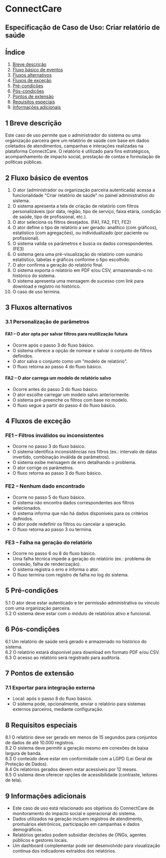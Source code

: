 # ConnectCare

## Especificação de Caso de Uso: Criar relatório de saúde  

## Índice

1. [Breve descrição](#1-breve-descrição)  
2. [Fluxo básico de eventos](#2-fluxo-básico-de-eventos)  
3. [Fluxos alternativos](#3-fluxos-alternativos)  
4. [Fluxos de exceção](#4-fluxos-de-exceção)  
5. [Pré-condições](#5-pré-condições)  
6. [Pós-condições](#6-pós-condições)  
7. [Pontos de extensão](#7-pontos-de-extensão)  
8. [Requisitos especiais](#8-requisitos-especiais)  
9. [Informações adicionais](#9-informações-adicionais)

## 1 Breve descrição

Este caso de uso permite que o administrador do sistema ou uma organização parceira gere um relatório de saúde com base em dados coletados de atendimentos, campanhas e interações realizadas na plataforma ConnectCare. O relatório é utilizado para fins estratégicos, acompanhamento de impacto social, prestação de contas e formulação de políticas públicas.

## 2 Fluxo básico de eventos

1. O ator (administrador ou organização parceira autenticada) acessa a funcionalidade "Criar relatório de saúde" no painel administrativo do sistema.  
2. O sistema apresenta a tela de criação de relatório com filtros personalizáveis (por data, região, tipo de serviço, faixa etária, condição de saúde, tipo de profissional, etc.).  
3. O ator seleciona os filtros desejados. (FA1, FA2, FE1, FE2)  
4. O ator define o tipo de relatório a ser gerado: analítico (com gráficos), estatístico (com agregações), ou individualizado (por paciente ou profissional).  
5. O sistema valida os parâmetros e busca os dados correspondentes. (FE3)  
6. O sistema gera uma pré-visualização do relatório com sumário estatístico, tabelas e gráficos conforme o tipo escolhido.  
7. O ator confirma a geração do relatório final.  
8. O sistema exporta o relatório em PDF e/ou CSV, armazenando-o no histórico do sistema.  
9. O sistema apresenta uma mensagem de sucesso com link para download e registro no histórico.  
10. O caso de uso termina.

## 3 Fluxos alternativos

### 3.1 Personalização de parâmetros

#### FA1 – O ator opta por salvar filtros para reutilização futura

- Ocorre após o passo 3 do fluxo básico.  
- O sistema oferece a opção de nomear e salvar o conjunto de filtros definidos.  
- O ator salva o conjunto como um "modelo de relatório".  
- O fluxo retorna ao passo 4 do fluxo básico.

#### FA2 – O ator carrega um modelo de relatório salvo

- Ocorre antes do passo 3 do fluxo básico.  
- O ator escolhe carregar um modelo salvo anteriormente.  
- O sistema pré-preenche os filtros com base no modelo.  
- O fluxo segue a partir do passo 4 do fluxo básico.

## 4 Fluxos de exceção

### FE1 – Filtros inválidos ou inconsistentes

- Ocorre no passo 3 do fluxo básico.  
- O sistema identifica inconsistências nos filtros (ex.: intervalo de datas invertido, combinação inválida de parâmetros).  
- O sistema exibe mensagem de erro detalhando o problema.  
- O ator corrige os parâmetros.  
- O fluxo retorna ao passo 3 do fluxo básico.

### FE2 – Nenhum dado encontrado

- Ocorre no passo 5 do fluxo básico.  
- O sistema não encontra dados correspondentes aos filtros selecionados.  
- O sistema informa que não há dados disponíveis para os critérios definidos.  
- O ator pode redefinir os filtros ou cancelar a operação.  
- O fluxo retorna ao passo 3 ou termina.

### FE3 – Falha na geração do relatório

- Ocorre no passo 6 ou 8 do fluxo básico.  
- Uma falha técnica impede a geração do relatório (ex.: problema de conexão, falha de renderização).  
- O sistema registra o erro e informa o ator.  
- O fluxo termina com registro de falha no log do sistema.

## 5 Pré-condições

5.1 O ator deve estar autenticado e ter permissão administrativa ou vínculo com uma organização parceira.  
5.2 O sistema deve estar com o módulo de relatórios ativo e funcional.

## 6 Pós-condições

6.1 Um relatório de saúde será gerado e armazenado no histórico do sistema.  
6.2 O relatório estará disponível para download em formato PDF e/ou CSV.  
6.3 O acesso ao relatório será registrado para auditoria.

## 7 Pontos de extensão

### 7.1 Exportar para integração externa

- Local: após o passo 8 do fluxo básico.  
- O sistema pode, opcionalmente, enviar o relatório para sistemas externos parceiros, mediante configuração.

## 8 Requisitos especiais

8.1 O relatório deve ser gerado em menos de 15 segundos para conjuntos de dados de até 10.000 registros.  
8.2 O sistema deve permitir a geração mesmo em conexões de baixa largura de banda.  
8.3 O conteúdo deve estar em conformidade com a LGPD (Lei Geral de Proteção de Dados).  
8.4 Os relatórios gerados devem estar acessíveis por 12 meses.  
8.5 O sistema deve oferecer opções de acessibilidade (contraste, leitores de tela).

## 9 Informações adicionais

- Este caso de uso está relacionado aos objetivos do ConnectCare de monitoramento do impacto social e operacional do sistema.  
- Dados utilizados na geração incluem registros de atendimento, prontuários eletrônicos, participação em campanhas e dados demográficos.  
- Relatórios gerados podem subsidiar decisões de ONGs, agentes públicos e gestores locais.  
- Um dashboard complementar pode ser desenvolvido para visualização contínua dos indicadores extraídos dos relatórios.
